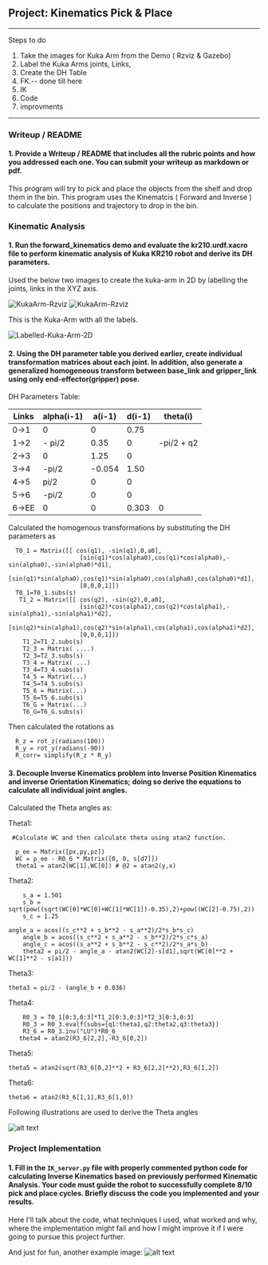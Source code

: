 
## Project: Kinematics Pick & Place
------
Steps to do 
1) Take the images for Kuka Arm from the Demo ( Rzviz & Gazebo)
2) Label the Kuka Arms joints, Links,
3) Create the DH Table
4) FK.-- done till here
5) IK
6) Code
7) improvments
--------
### Writeup / README

#### 1. Provide a Writeup / README that includes all the rubric points and how you addressed each one.  You can submit your writeup as markdown or pdf.  

This program will try to pick and place the objects from the shelf and drop them in the bin.
This program uses the Kinematcis ( Forward and Inverse ) to calculate the positions and trajectory to drop in the bin.

[//]: # (Image References)

[image1]: ./images/Kuka-Arm1.PNG
[image2]: ./images/Kuka-Arm2.PNG
[image3]: ./images/Label-Kuka-Arm.jpg
[image4]: ./images/Theta-angles-1-2-3.PNG

### Kinematic Analysis
#### 1. Run the forward_kinematics demo and evaluate the kr210.urdf.xacro file to perform kinematic analysis of Kuka KR210 robot and derive its DH parameters.

Used the below two images to create the kuka-arm in 2D by labelling the joints, links in the XYZ axis.

![KukaArm-Rzviz][image1]     ![KukaArm-Rzviz][image2] 


This is the Kuka-Arm with all the labels.

![Labelled-Kuka-Arm-2D][image3] 



#### 2. Using the DH parameter table you derived earlier, create individual transformation matrices about each joint. In addition, also generate a generalized homogeneous transform between base_link and gripper_link using only end-effector(gripper) pose.

DH Parameters Table:

Links | alpha(i-1) | a(i-1) | d(i-1) | theta(i)
--- | --- | --- | --- | ---
0->1 | 0 | 0 | 0.75 | 
1->2 | - pi/2 | 0.35 | 0 | -pi/2 + q2
2->3 | 0 | 1.25 | 0 | 
3->4 |  -pi/2 | -0.054 | 1.50 | 
4->5 | pi/2 | 0 | 0 | 
5->6 | -pi/2 | 0 | 0 | 
6->EE | 0 | 0 | 0.303 | 0

Calculated the homogenous transformations by substituting the DH parameters as 

      T0_1 = Matrix([[ cos(q1), -sin(q1),0,a0],
                        [sin(q1)*cos(alpha0),cos(q1)*cos(alpha0),-sin(alpha0),-sin(alpha0)*d1],
                        [sin(q1)*sin(alpha0),cos(q1)*sin(alpha0),cos(alpha0),cos(alpha0)*d1],
                        [0,0,0,1]])
      T0_1=T0_1.subs(s)
       T1_2 = Matrix([[ cos(q2), -sin(q2),0,a0],
                        [sin(q2)*cos(alpha1),cos(q2)*cos(alpha1),-sin(alpha1),-sin(alpha1)*d2],
                        [sin(q2)*sin(alpha1),cos(q2)*sin(alpha1),cos(alpha1),cos(alpha1)*d2],
                        [0,0,0,1]])
        T1_2=T1_2.subs(s)
        T2_3 = Matrix( ....)
        T2_3=T2_3.subs(s)
        T3_4 = Matrix( ...)
        T3_4=T3_4.subs(s)
        T4_5 = Matrix(...)
        T4_5=T4_5.subs(s)
        T5_6 = Matrix(...)
        T5_6=T5_6.subs(s)
        T6_G = Matrix(...)
        T6_G=T6_G.subs(s)

Then calculated the rotations as
      
      R_z = rot_z(radians(180))
      R_y = rot_y(radians(-90))
      R_corr= simplify(R_z * R_y)
        
#### 3. Decouple Inverse Kinematics problem into Inverse Position Kinematics and inverse Orientation Kinematics; doing so derive the equations to calculate all individual joint angles.

Calculated the Theta angles as:

Theta1:

     #Calculate WC and then calculate theta using atan2 function.
      
      p_ee = Matrix([px,py,pz])
      WC = p_ee - R0_6 * Matrix([0, 0, s[d7]])
      theta1 = atan2(WC[1],WC[0]) # @2 = atan2(y,x)
	    

Theta2:
    
    	s_a = 1.501
        s_b = sqrt(pow((sqrt(WC[0]*WC[0]+WC[1]*WC[1])-0.35),2)+pow((WC[2]-0.75),2))
        s_c = 1.25

	angle_a = acos((s_c**2 + s_b**2 - s_a**2)/2*s_b*s_c)
        angle_b = acos((s_c**2 + s_a**2 - s_b**2)/2*s_c*s_a)
        angle_c = acos((s_a**2 + s_b**2 - s_c**2)/2*s_a*s_b)
        theta2 = pi/2 - angle_a - atan2(WC[2]-s[d1],sqrt(WC[0]**2 + WC[1]**2 - s[a1]))
 
 Theta3:
 
 	theta3 = pi/2 - (angle_b + 0.036)

  Theta4:
       
       	R0_3 = T0_1[0:3,0:3]*T1_2[0:3,0:3]*T2_3[0:3,0:3]
        R0_3 = R0_3.evalf(subs={q1:theta1,q2:theta2,q3:theta3})
        R3_6 = R0_3.inv("LU")*R0_6
       theta4 = atan2(R3_6[2,2],-R3_6[0,2])
  
  Theta5:
  
  	theta5 = atan2(sqrt(R3_6[0,2]**2 + R3_6[2,2]**2),R3_6[1,2])
  
  Theta6:
  
  	theta6 = atan2(R3_6[1,1],R3_6[1,0])


Following illustrations are used to derive the Theta angles

![alt text][image4]

### Project Implementation

#### 1. Fill in the `IK_server.py` file with properly commented python code for calculating Inverse Kinematics based on previously performed Kinematic Analysis. Your code must guide the robot to successfully complete 8/10 pick and place cycles. Briefly discuss the code you implemented and your results. 


Here I'll talk about the code, what techniques I used, what worked and why, where the implementation might fail and how I might improve it if I were going to pursue this project further.  


And just for fun, another example image:
![alt text][image3]


